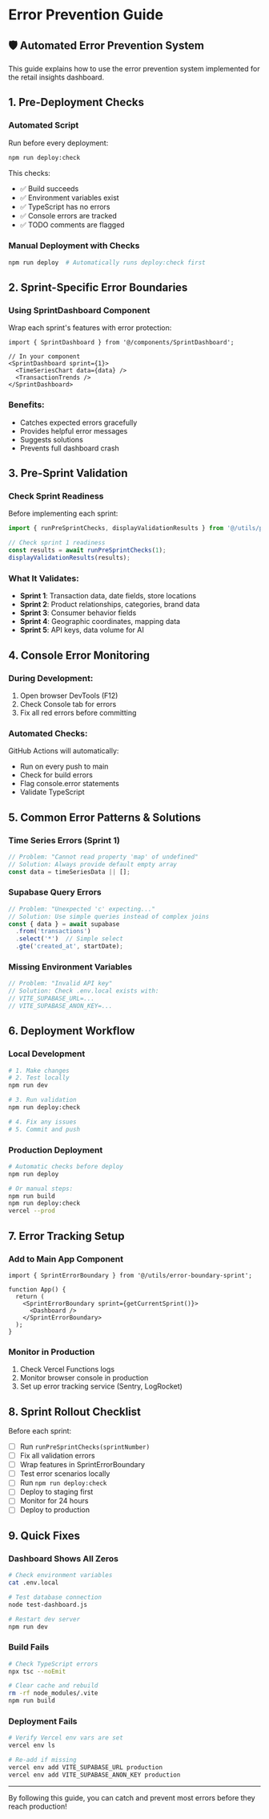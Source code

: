 # Error Prevention Guide

## 🛡️ Automated Error Prevention System

This guide explains how to use the error prevention system implemented for the retail insights dashboard.

## 1. Pre-Deployment Checks

### Automated Script
Run before every deployment:
```bash
npm run deploy:check
```

This checks:
- ✅ Build succeeds
- ✅ Environment variables exist
- ✅ TypeScript has no errors
- ✅ Console errors are tracked
- ✅ TODO comments are flagged

### Manual Deployment with Checks
```bash
npm run deploy  # Automatically runs deploy:check first
```

## 2. Sprint-Specific Error Boundaries

### Using SprintDashboard Component
Wrap each sprint's features with error protection:

```tsx
import { SprintDashboard } from '@/components/SprintDashboard';

// In your component
<SprintDashboard sprint={1}>
  <TimeSeriesChart data={data} />
  <TransactionTrends />
</SprintDashboard>
```

### Benefits:
- Catches expected errors gracefully
- Provides helpful error messages
- Suggests solutions
- Prevents full dashboard crash

## 3. Pre-Sprint Validation

### Check Sprint Readiness
Before implementing each sprint:

```typescript
import { runPreSprintChecks, displayValidationResults } from '@/utils/pre-sprint-checks';

// Check sprint 1 readiness
const results = await runPreSprintChecks(1);
displayValidationResults(results);
```

### What It Validates:
- **Sprint 1**: Transaction data, date fields, store locations
- **Sprint 2**: Product relationships, categories, brand data
- **Sprint 3**: Consumer behavior fields
- **Sprint 4**: Geographic coordinates, mapping data
- **Sprint 5**: API keys, data volume for AI

## 4. Console Error Monitoring

### During Development:
1. Open browser DevTools (F12)
2. Check Console tab for errors
3. Fix all red errors before committing

### Automated Checks:
GitHub Actions will automatically:
- Run on every push to main
- Check for build errors
- Flag console.error statements
- Validate TypeScript

## 5. Common Error Patterns & Solutions

### Time Series Errors (Sprint 1)
```typescript
// Problem: "Cannot read property 'map' of undefined"
// Solution: Always provide default empty array
const data = timeSeriesData || [];
```

### Supabase Query Errors
```typescript
// Problem: "Unexpected 'c' expecting..."
// Solution: Use simple queries instead of complex joins
const { data } = await supabase
  .from('transactions')
  .select('*')  // Simple select
  .gte('created_at', startDate);
```

### Missing Environment Variables
```typescript
// Problem: "Invalid API key"
// Solution: Check .env.local exists with:
// VITE_SUPABASE_URL=...
// VITE_SUPABASE_ANON_KEY=...
```

## 6. Deployment Workflow

### Local Development
```bash
# 1. Make changes
# 2. Test locally
npm run dev

# 3. Run validation
npm run deploy:check

# 4. Fix any issues
# 5. Commit and push
```

### Production Deployment
```bash
# Automatic checks before deploy
npm run deploy

# Or manual steps:
npm run build
npm run deploy:check
vercel --prod
```

## 7. Error Tracking Setup

### Add to Main App Component
```tsx
import { SprintErrorBoundary } from '@/utils/error-boundary-sprint';

function App() {
  return (
    <SprintErrorBoundary sprint={getCurrentSprint()}>
      <Dashboard />
    </SprintErrorBoundary>
  );
}
```

### Monitor in Production
1. Check Vercel Functions logs
2. Monitor browser console in production
3. Set up error tracking service (Sentry, LogRocket)

## 8. Sprint Rollout Checklist

Before each sprint:
- [ ] Run `runPreSprintChecks(sprintNumber)`
- [ ] Fix all validation errors
- [ ] Wrap features in SprintErrorBoundary
- [ ] Test error scenarios locally
- [ ] Run `npm run deploy:check`
- [ ] Deploy to staging first
- [ ] Monitor for 24 hours
- [ ] Deploy to production

## 9. Quick Fixes

### Dashboard Shows All Zeros
```bash
# Check environment variables
cat .env.local

# Test database connection
node test-dashboard.js

# Restart dev server
npm run dev
```

### Build Fails
```bash
# Check TypeScript errors
npx tsc --noEmit

# Clear cache and rebuild
rm -rf node_modules/.vite
npm run build
```

### Deployment Fails
```bash
# Verify Vercel env vars are set
vercel env ls

# Re-add if missing
vercel env add VITE_SUPABASE_URL production
vercel env add VITE_SUPABASE_ANON_KEY production
```

---

By following this guide, you can catch and prevent most errors before they reach production!